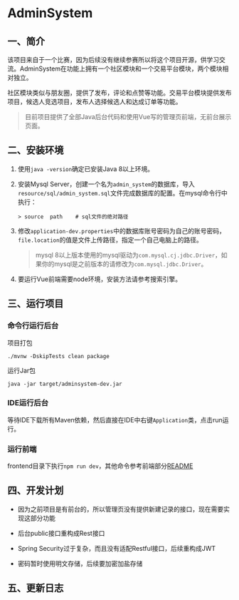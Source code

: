# AdminSystem

## 一、简介

该项目来自于一个比赛，因为后续没有继续参赛所以将这个项目开源，供学习交流。AdminSystem在功能上拥有一个社区模块和一个交易平台模块，两个模块相对独立。

社区模块类似与朋友圈，提供了发布，评论和点赞等功能。交易平台模块提供发布项目，候选人竞选项目，发布人选择候选人和达成订单等功能。

> 目前项目提供了全部Java后台代码和使用Vue写的管理页前端，无前台展示页面。

## 二、安装环境

1. 使用`java -version`确定已安装Java 8以上环境。

2. 安装Mysql Server，创建一个名为`admin_system`的数据库，导入`resource/sql/admin_system.sql`文件完成数据库的配置。在mysql命令行中执行：
    ```shell script
    > source  path    # sql文件的绝对路径
    ```

3. 修改`application-dev.properties`中的数据库账号密码为自己的账号密码，`file.location`的值是文件上传路径，指定一个自己电脑上的路径。

    > mysql 8以上版本使用的mysql驱动为`com.mysql.cj.jdbc.Driver`，如果你的mysql是之前版本的请修改为`com.mysql.jdbc.Driver`。
  
4. 要运行Vue前端需要node环境，安装方法请参考搜索引擎。

## 三、运行项目

### 命令行运行后台                                                                                      
项目打包
```shell script
./mvnw -DskipTests clean package
```

运行Jar包
```shell script
java -jar target/adminsystem-dev.jar
```

### IDE运行后台
等待IDE下载所有Maven依赖，然后直接在IDE中右键`Application`类，点击run运行。

### 运行前端
frontend目录下执行`npm run dev`，其他命令参考前端部分[README](https://github.com/marwincn/AdminSystem/tree/master/frontend#frontend)

## 四、开发计划
* 因为之前项目是有前台的，所以管理页没有提供新建记录的接口，现在需要实现这部分功能

* 后台public接口重构成Rest接口

* Spring Security过于复杂，而且没有适配Restful接口，后续重构成JWT

* 密码暂时使用明文存储，后续要加密加盐存储

## 五、更新日志
